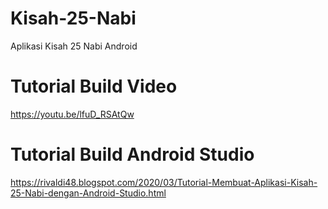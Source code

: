 # Kisah-25-Nabi
Aplikasi Kisah 25 Nabi Android

# Tutorial Build Video
https://youtu.be/lfuD_RSAtQw

# Tutorial Build Android Studio
https://rivaldi48.blogspot.com/2020/03/Tutorial-Membuat-Aplikasi-Kisah-25-Nabi-dengan-Android-Studio.html
